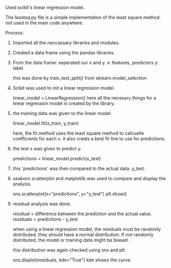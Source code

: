 Used scikit's linear regression model.

The leastsq.py file is a simple implementation of the least square method. not used in the main code anywhere.

Process:

1. Imported all the neccassary libraries and modules.

2. Created a data frame using the pandas libraries.

3. From the data frame: seperated our x and y.
   x: features, predictors
   y: label

   this was done by train_test_split() from sklearn.model_selection

4. Scikit was used to init a linear regression model.

   linear_model = LinearRegression()
   here all the necesary things for a linear regression model is created by the library.

5. the training data was given to the linear model.

   linear_model.fit(x_train, y_train)

   here, the fit method uses the least square method to calcualte coefficients for each x. it also creats a best fit line to use for predictions.

6. the test x was given to predict y.

   predictions = linear_model.predict(x_test)

7. this 'predictions' was then compared to the actual data. y_test.

8. seaborn scatterplot and matplotlib was used to compare and display the analysis.

   sns.scatterplot(x="predictions", y="y_test")
   plt.show()

9. residual analysis was done.

   residual = difference between the prediction and the actual value.
   residuals = predictions - y_test

   when using a linear regression model, the residuals must be randomly distributed. they should have a normal distribution.
   If not randomly distributed, the model or training data might be biased.

   this distribution was again checked using sns and plt.

   sns.displot(residuals, kde="True") kde shows the curve.
